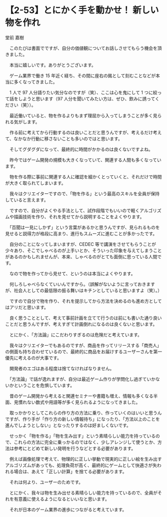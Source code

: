 # 【2-53】とにかく手を動かせ！ 新しい物を作れ

<div class="author">堂前 嘉樹</div>

　このたびは書面でですが、自分の価値観についてお話しさせてもらう機会を頂きました。

　本当に嬉しいです。ありがとうございます。

　ゲーム業界で働き 15 年近く経ち、その間に座右の銘として刻むことなどが本当に多くなってきました。

　1 人で 97 人分語りたい気分なのですが（笑）、ここは心を鬼にして 1 つに絞って話をしようと思います（97 人分を聞いてみたい方は、ぜひ、飲みに誘ってください（笑））。

　最近働いていると、物を作るよりもまず理屈から入ってしまうことが多く見られる気がします。

　作る前に考えてから行動するのは良いことだと思うんですが、考えるだけ考えて、なかなか行動に移さないことも多いのではと思います。

　そしてグダグダになって、最終的に時間がかかるのは良くないですよね。

　昨今ではゲーム開発の規模も大きくなっていて、関連する人間も多くなっています。

　物を作る際に事前に関連する人に確認を細かくとっていくと、それだけで時間が大きく取られてしまいます。

　我々はクリエイターですので、「物を作る」という最高のスキルを全員が保持していると言えます。

　ですので、自分がよくやる手法として、試作段階でもいいので軽くアルゴリズムや描画技術を作り、それを見せてから説明することをよくやります。

　「百聞は一見にしかず」という言葉があるかと思うんですが、見られるものを見せると説得力が格段に高まり、進行もスムーズに進むことが多かったです。

　自分のことになってしまいますが、CEDEC 等で講演をさせてもらうことが少々あり、そこでしゃべるのが上手いとか、そういった印象を与えてしまうことがあるのかもしれませんが、本来、しゃべるのがとても面倒に思っている人間です。

　なので物を作ってから見せて、というのは本当によくやります。

　何しろしゃべらなくていいんですから。（誤解がないように言っておきますが、社会人としての最低限の振る舞いはキチンとしていると思いますよ（笑）。）

　ですので自分で物を作り、それを提示してから方法を決めるのも進め方としてはアリだと思います。

　良く思うこととして、考えて事前計画を立てて行うのは前にも書いた通り良いことだと思うんですが、考えすぎて計画倒れになるのは良くないと思います。

　とにかく、「方法論」にこだわりすぎるのは危険だと考えています。

　我々はクリエイターでもあるのですが、商品を作ってリリースする「商売人」の側面も持ち合わせているので、最終的に商品をお届けするユーザーさんを第一優先に考えるのが大事です。

　開発者のエゴはある程度は捨てなければなりません。

　「方法論」で話が逸れますが、自分は最近ゲーム作りが学問化し過ぎていかないかということを危惧しています。

　昔のゲーム開発から考えると関連セミナーや書籍も増え、情報も多くなる半面、見慣れない数式や用語等が多く見られるようになってきました。

　取っかかりとしてこれらの作り方の方法に乗り、作っていくのはいいと思うんですが、作り手が「作り方の新しい情報待ち」になったり、「方法以上のことを進んでしようとしない」となったりするのは好ましくないです。

　せっかく「物を作る」「物を生み出す」という素晴らしい能力を持っているので、これらの方法に完全に乗っかるのではなく、少しアレンジして使うとか、方法は参考にとどめて新しい発明を行うなどとする必要があります。

　例えば画像処理で考えて、物理的に正しい挙動で現実的に正しい絵を生み出すアルゴリズムがあっても、処理負荷が高く、最終的にゲームとして快適さが失われる場合は、あえて「正しい計算」を捨てる必要があります。

　それは何より、ユーザーのためです。

　とにかく、我々は物を生み出せる素晴らしい能力を持っているので、全員がそれを有意義に使えるようになるといいなと思います。

　それが日本のゲーム業界の進歩につながると考えています。
